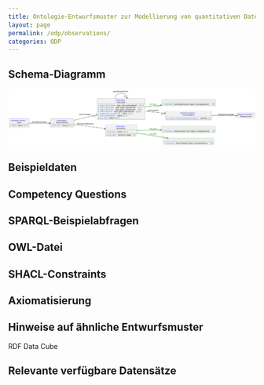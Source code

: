 ```yaml
---
title: Ontologie-Entwurfsmuster zur Modellierung von quantitativen Daten zu einem Ort
layout: page
permalink: /odp/observations/
categories: ODP
---
```


## Schema-Diagramm

![Schema-Diagramm](../img/dmlo-place-observations.svg)


## Beispieldaten



## Competency Questions


## SPARQL-Beispielabfragen


## OWL-Datei


## SHACL-Constraints


## Axiomatisierung


## Hinweise auf ähnliche Entwurfsmuster

RDF Data Cube


## Relevante verfügbare Datensätze

